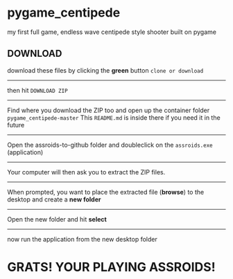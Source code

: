 # pygame_centipede
my first full game, endless wave centipede style shooter built on pygame


## DOWNLOAD 

download these files by clicking the **green** button `clone or download`

---

then hit `DOWNLOAD ZIP`

---

Find where you download the ZIP too and open up the container folder `pygame_centipede-master`
This `README.md` is inside there if you need it in the future

---

Open the assroids-to-github folder and doubleclick on the `assroids.exe` (application)

---

Your computer will then ask you to extract the ZIP files.

---

When prompted, you want to place the extracted file (**browse**) to the desktop and create a **new folder**

---

Open the new folder and hit **select**

---

now run the application from the new desktop folder

# GRATS! YOUR PLAYING ASSROIDS!
